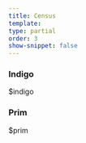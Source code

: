 ```yaml
---
title: Census
template:
type: partial
order: 3
show-snippet: false
---
```

<div class="pl-wrap__inner">
    <div class="col col--md-10 col--lg-11 margin-right-md--1 margin-bottom-md--1">
        <h3 class="text-center margin-bottom-sm--1 margin-bottom-md--1">Indigo</h3>
        <div class="background--indigo width--4 height--8 pl-colour-circle"></div>
        <p class="text-center margin-top-sm--1 margin-top-md--1">$indigo</p>
    </div>
    <div class="col col--md-10 col--lg-11 margin-right-md--1 margin-bottom-md--1">
        <h3 class="text-center margin-bottom-sm--1 margin-bottom-md--1">Prim</h3>
        <div class="background--prim width--4 height--8 pl-colour-circle"></div>
        <p class="text-center margin-top-sm--1 margin-top-md--1">$prim</p>
    </div>
</div>